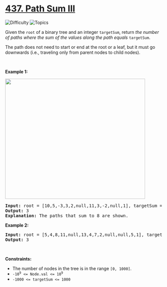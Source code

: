 # [437. Path Sum III](https://leetcode.com/problems/path-sum-iii)

![Difficulty](https://img.shields.io/badge/Difficulty-Medium-blue.svg) ![Topics](https://img.shields.io/badge/Topics-Tree,%20Depth%20First%20Search,%20Binary%20Tree-orange.svg)
<br/>

<p>Given the <code>root</code> of a binary tree and an integer <code>targetSum</code>, return <em>the number of paths where the sum of the values&nbsp;along the path equals</em>&nbsp;<code>targetSum</code>.</p>

<p>The path does not need to start or end at the root or a leaf, but it must go downwards (i.e., traveling only from parent nodes to child nodes).</p>

<p>&nbsp;</p>
<p><strong class="example">Example 1:</strong></p>
<img alt="" src="https://assets.leetcode.com/uploads/2021/04/09/pathsum3-1-tree.jpg" style="width: 450px; height: 386px;" />
<pre>
<strong>Input:</strong> root = [10,5,-3,3,2,null,11,3,-2,null,1], targetSum = 8
<strong>Output:</strong> 3
<strong>Explanation:</strong> The paths that sum to 8 are shown.
</pre>

<p><strong class="example">Example 2:</strong></p>

<pre>
<strong>Input:</strong> root = [5,4,8,11,null,13,4,7,2,null,null,5,1], targetSum = 22
<strong>Output:</strong> 3
</pre>

<p>&nbsp;</p>
<p><strong>Constraints:</strong></p>

<ul>
	<li>The number of nodes in the tree is in the range <code>[0, 1000]</code>.</li>
	<li><code>-10<sup>9</sup> &lt;= Node.val &lt;= 10<sup>9</sup></code></li>
	<li><code>-1000 &lt;= targetSum &lt;= 1000</code></li>
</ul>

